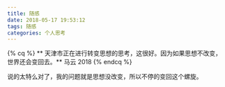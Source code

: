 ```yaml
---
title: 随感
date: 2018-05-17 19:53:12
tags: 随感
categories: 个人思考
---
```


{% cq %} ** 天津市正在进行转变思想的思考，这很好。因为如果思想不改变，世界还会变回去。**
 马云 2018 
{% endcq %}

说的太特么对了，我的问题就是思想没改变，所以不停的变回这个螺旋。
